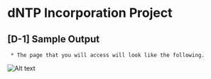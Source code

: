 # dNTP Incorporation Project


## [D-1] Sample Output
     * The page that you will access will look like the following. 

![Alt text](http://www.viveknarang.com/gsoc/DTNP_Output.PNG)
